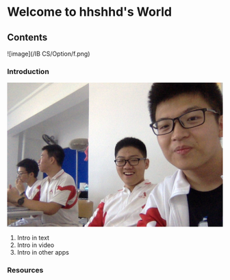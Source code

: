 # Welcome to hhshhd's World
## Contents
![image](/IB CS/Option/f.png)
### Introduction
![image](/Resources/b.jpg)
1. Intro in text
2. Intro in video
3. Intro in other apps
### Resources

